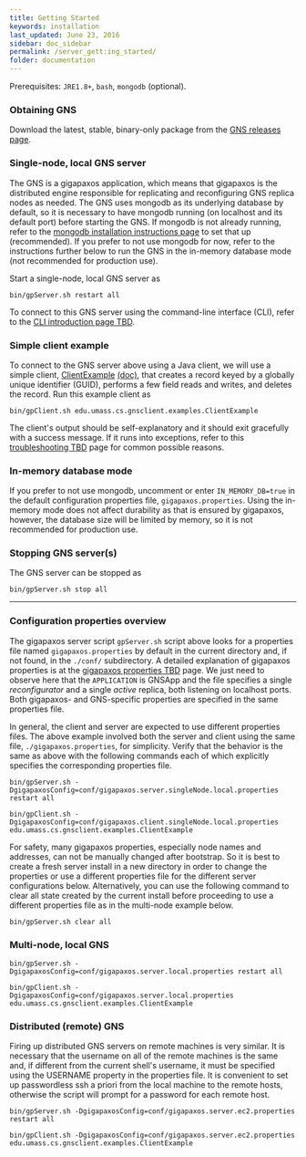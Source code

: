 ```yaml
---
title: Getting Started
keywords: installation
last_updated: June 23, 2016
sidebar: doc_sidebar
permalink: /server_gett:ing_started/
folder: documentation
---
```


Prerequisites: `JRE1.8+`, `bash`, `mongodb` (optional).

### Obtaining GNS
Download the latest, stable, binary-only package from the [GNS releases page](https://github.com/MobilityFirst/GNS/releases).

### Single-node, local GNS server
The GNS is a gigapaxos application, which means that gigapaxos is the distributed engine responsible for replicating and reconfiguring GNS replica nodes as needed. The GNS uses mongodb as its underlying database by default, so it is necessary to have mongodb running (on localhost and its default port) before starting the GNS. If mongodb is not already running, refer to the [mongodb installation instructions page](https://docs.mongodb.com/manual/installation/) to set that up (recommended). If you prefer to not use mongodb for now, refer to the instructions further below to run the GNS in the in-memory database mode (not recommended for production use). 

Start a single-node, local GNS server as 

```
bin/gpServer.sh restart all
```

To connect to this GNS server using the command-line interface (CLI), refer to the [CLI introduction page TBD](.).

### Simple client example
To connect to the GNS server above using a Java client, we will use a simple client, [ClientExample](https://github.com/MobilityFirst/GNS/blob/master/src/edu/umass/cs/gnsclient/examples/ClientExample.java) [(doc)](http://mobilityfirst.github.io/GNS/doc/edu/umass/cs/gnsclient/examples/ClientExample.html), that creates a record keyed by a globally unique identifier (GUID), performs a few field reads and writes, and deletes the record. Run this example client as

```
bin/gpClient.sh edu.umass.cs.gnsclient.examples.ClientExample
```

The client's output should be self-explanatory and it should exit gracefully with a success message. If it runs into exceptions, refer to this [troubleshooting TBD](.) page for common possible reasons.

### In-memory database mode
If you prefer to not use mongodb, uncomment or enter `IN_MEMORY_DB=true` in the default configuration properties file, `gigapaxos.properties`. Using the in-memory mode does not affect durability as that is ensured by gigapaxos, however, the database size will be limited by memory, so it is not recommended for production use.

### Stopping GNS server(s)

The GNS server can be stopped as

```
bin/gpServer.sh stop all
```

***

### Configuration properties overview
The gigapaxos server script `gpServer.sh` script above looks for a properties file named `gigapaxos.properties` by default in the current directory and, if not found, in the `./conf/` subdirectory. A detailed explanation of gigapaxos properties is at the [gigapaxos properties TBD](.) page. We just need to observe here that the `APPLICATION` is GNSApp and the file specifies a single _reconfigurator_ and a single _active_ replica, both listening on localhost ports. Both gigapaxos- and GNS-specific properties are specified in the same properties file.

In general, the client and server are expected to use different properties files. The above example involved both the server and client using the same file, `./gigapaxos.properties`, for simplicity. Verify that the behavior is the same as above with the following commands each of which explicitly specifies the corresponding properties file.

```
bin/gpServer.sh -DgigapaxosConfig=conf/gigapaxos.server.singleNode.local.properties restart all

bin/gpClient.sh -DgigapaxosConfig=conf/gigapaxos.client.singleNode.local.properties edu.umass.cs.gnsclient.examples.ClientExample
```

For safety, many gigapaxos properties, especially node names and addresses, can not be manually changed after bootstrap. So it is best to create a fresh server install in a new directory in order to change the properties or use a different properties file for the different server configurations below. Alternatively, you can use the following command to clear all state created by the current install before proceeding to use a different properties file as in the multi-node example below.

```
bin/gpServer.sh clear all
```

### Multi-node, local GNS
```
bin/gpServer.sh -DgigapaxosConfig=conf/gigapaxos.server.local.properties restart all

bin/gpClient.sh -DgigapaxosConfig=conf/gigapaxos.server.local.properties edu.umass.cs.gnsclient.examples.ClientExample
```

### Distributed (remote) GNS 
Firing up distributed GNS servers on remote machines is very similar. It is necessary that the username on all of the remote machines is the same and, if different from the current shell's username, it must be specified using the USERNAME property in the properties file. It is convenient to set up passwordless ssh a priori from the local machine to the remote hosts, otherwise the script will prompt for a password for each remote host.

```
bin/gpServer.sh -DgigapaxosConfig=conf/gigapaxos.server.ec2.properties restart all

bin/gpClient.sh -DgigapaxosConfig=conf/gigapaxos.server.ec2.properties edu.umass.cs.gnsclient.examples.ClientExample
```
